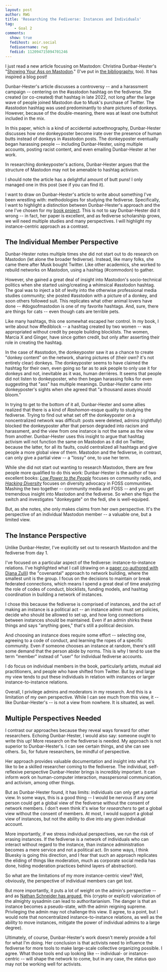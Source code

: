 ```yaml
---
layout: post
author: RWG
title: 'Researching the Fediverse: Instances and Individuals'
tag:
    - Goal 2
comments: 
  show: true
  fedihost: aoir.social
  fediusername: rwg
  fediid: 112094715094701246
---
```


I just read a new article focusing on Mastodon: Christina Dunbar-Hester's "[Showing Your Ass on Mastodon](https://firstmonday.org/ojs/index.php/fm/article/view/13367/11436)." (I've put in [the bibliography](/bib.html), too). It has inspired a blog post!

Dunbar-Hester's article discusses a controversy -- and a harassment campaign -- centering on the #asstodon hashtag on the fediverse. She created (or co-created) that hashtag in late 2022, not long after the large wave of people joined Mastodon due to Musk's purchase of Twitter. The #asstodon hashtag was used predominantly to share pictures of donkeys. However, because of the double-meaning, there was at least one buttshot included in the mix.

In this paper, which is a kind of accidental autoethnography, Dunbar-Hester discusses how one donkeyposter become irate over the presence of human butts instead of donkeys in #asstodon posts. The donkeyposter eventually began harassing people -- including Dunbar-Hester, using multiple accounts, posting racist content, and even emailing Dunbar-Hester at her work.

In researching donkeyposter's actions, Dunbar-Hester argues that the structure of Mastodon may not be amenable to hashtag activism.

I should note the article has a delightful amount of butt puns! I only managed one in this post (see if you can find it).

I want to draw on Dunbar-Hester's article to write about something I've been wrestling with: methodologies for studying the fediverse. Specifically, I want to highlight a distinction between Dunbar-Hester's approach and the one I've chosen for my [book project](/2024/02/11/Move-Slowy-Preview.html). This is not to say Dunbar-Hester did it wrong -- in fact, her paper is excellent, and as fediverse scholarship grows, we will need multiple studies and many perspectives. I will highlight my instance-centric approach as a contrast.

<!-- more -->

## The Individual Member Perspective
Dunbar-Hester notes multiple times she did not start out to do research on Mastodon (let alone the broader fediverse). Instead, like many folks, she came there after Musk bought Twitter. Like other academics, she worked to rebuild networks on Mastodon, using a hashtag (#commodon) to gather.

However, she gained a great deal of insight into Mastodon's socio-technical politics when she started using/creating a whimsical #asstodon hashtag. The goal was to inject a bit of levity into the otherwise professional media studies community; she posted #asstodon with a picture of a donkey, and soon others followed suit. This replicates what other animal lovers have done -- #dogsofmastodon is one of my favorite hashtags. And, sure, there are things for cats -- even though cats are terrible pets.

Like many hashtags, this one somewhat escaped her control. In my book, I write about how #fediblock -- a hashtag created by two women -- was appropriated without credit by people building blocklists. The women, Marcia X and Ginger, have since gotten credit, but only after asserting their role in creating the hashtag.

In the case of #asstodon, the donkeyposter saw it as a chance to create "donkey content" on the network, sharing pictures of (their own? it's not entirely clear) donkeys. The donkeyposter seems to have claimed the hashtag for their own, even going so far as to ask people to only use it for donkeys and not, inevitable as it was, human derrières. It seems that people did not listen to donkeyposter, who then began harassing folks for even suggesting that "ass" has multiple meanings. Dunbar-Hester came into donkeyposter's sights when she agreed that "a thousand asses should bloom."

In trying to get to the bottom of it all, Dunbar-Hester and some allies realized that there is a kind of _Rashomon_-esque quality to studying the fediverse. Trying to find out what set off the donkeyposter on a noncentralized network was difficult: posts were deleted, admins (rightfully) blocked the donkeyposter after that person degraded into racism and harassment, and the view from one instance is not the same as the view from another. Dunbar-Hester uses this insight to argue that hashtag activism will not function the same on Mastodon as it did on Twitter, because the latter, for all its faults, could centralized all hashtags and give people a more global view of them. Mastodon and the fediverse, in contrast, can only give a partial view -- a "lossy" one, to use her term.

While she did not start out wanting to research Mastodon, there are few people more qualified to do this work: Dunbar-Hester is the author of two excellent books: _[Low Power to the People](https://mitpress.mit.edu/9780262534765/low-power-to-the-people/)_ focuses on community radio, and _[Hacking Diversity](https://press.princeton.edu/books/hardcover/9780691182070/hacking-diversity)_ focuses on diversity advocacy in FOSS communities. Mashing the two together -- community media and FOSS -- and you get tremendous insight into Mastodon and the fediverse. So when she flips the switch and investigates "donkeygate" on the fedi, she is well-equiped.

But, as she notes, she only makes claims from her own perspective. It's the perspective of an individual Mastodon member -- a valuable one, but a limited view.

## The Instance Perspective
Unlike Dunbar-Hester, I've explicitly set out to research Mastodon and the fediverse from day 1.

I've focused on a particular aspect of the fediverse: instance-to-instance relations. I've highlighted what I call (drawing on a [paper co-authored with Diana Zulli](https://www.tandfonline.com/doi/full/10.1080/1369118X.2022.2147400)) the "covenantal" approach to network building, where the smallest unit is the group. I focus on the decisions to maintain or break federated connections, which means I spend a great deal of time analyzing the role of codes of conduct, blocklists, funding models, and hashtag coordination in building a network of instances.

I chose this because the fediverse is comprised of instances, and the act of making an instance is a political act -- an instance admin must set policies, decide who should be allowed to set up, and how long connections between instances should be maintained. Even if an admin shirks these things and says "anything goes," that's still a political decision.

And choosing an instance does require some effort -- selecting one, agreeing to a code of conduct, and learning the ropes of a specific community. Even if someone chooses an instance at random, there's still some demand that the person abide by norms. This is why I tend to use the term "member" instead of "user" for individual fediverse accounts.

I do focus on individual members in the book, particularly artists, mutual aid practitioners, and people who have shifted from Twitter. But by and large my view tends to put these individuals in relation with instances or larger instance-to-instance relations.

Overall, I privilege admins and moderators in my research. And this is a limitation of my own perspective. While I can see much from this view, it -- like Dunbar-Hester's -- is not a view from nowhere. It is situated, as well.

## Multiple Perspectives Needed
I contrast our approaches because they reveal ways forward for other researchers. Echoing Dunbar-Hester, I would also say: someone ought to write this up! More research on the fediverse is needed. My approach is not superior to Dunbar-Hester's. I can see certain things, and she can see others. So, for future researchers, be mindful of perspective.

Her approach provides valuable documentation and insight into what it's like to be a skilled researcher coming to the fediverse. The individual, self-reflexive perspective Dunbar-Hester brings is incredibly important. It can inform work on human-computer interaction, masspersonal communication, and activism, among other things.

But as Dunbar-Hester found, it has limits: individuals can only get a partial view. In some ways, this is a good thing -- I would be nervous if any one person could get a global view of the fediverse without the consent of network members. I don't even think it's wise for _researchers_ to get a global view without the consent of members. At most, I would support a global view of instances, but not the ability to dive into any given individual account.

More importantly, if we stress individual perspectives, we run the risk of erasing instances. If the fediverse is a network of individuals who can interact without regard to the instance, than instance administration becomes a mere service and not a political act. (In some ways, I think Bluesky is going this direction, and I fear that such an approach replicates the eliding of things like moderation, much as corporate social media has done, hiding moderation practices behind layers of abstraction).

So what are the limitations of my more instance-centric view? Well, obviously, the perspective of individual members can get lost.

But more importantly, it puts a lot of weight on the admin's perspective -- and as [Nathan Schneider has argued](https://www.ucpress.edu/book/9780520393943/governable-spaces), this (crypto or explicit) valorization of the almighty sysadmin can lead to authoritarianism. The danger is that an instance becomes a pseudo-state, with the admin reigning supreme. Privileging the admin may not challenge this view. (I agree, to a point, but I would note that noncentralized instance-to-instance relations, as well as the ability to move instances, mitigate the power of individual admins to a large degree).

Ultimately, of course, Dunbar-Hester's work doesn't merely provide a foil for what I'm doing. Her conclusion is that activists need to influence the fediverse for more tools to make large-scale collective organizing possible. I agree. What those tools end up looking like -- individual- or instance-centric -- will shape the network to come, but in any case, the status quo may not be working well for activists.


